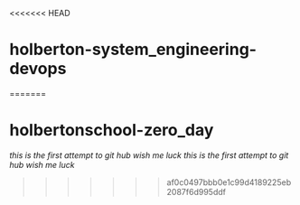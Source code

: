 <<<<<<< HEAD
# holberton-system_engineering-devops
=======
# holbertonschool-zero_day
*this is the first attempt to git hub wish me luck*
_this is the first attempt to git hub wish me luck_
>>>>>>> af0c0497bbb0e1c99d4189225eb2087f6d995ddf
